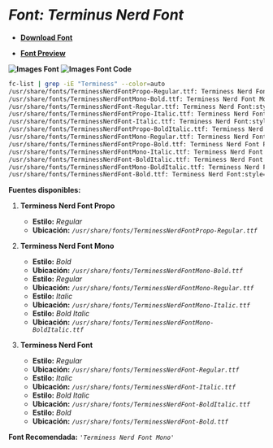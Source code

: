 <!-- Autor: Daniel Benjamin Perez Morales -->
<!-- GitHub: https://github.com/DanielBenjaminPerezMoralesDev13 -->
<!-- GitLab: https://gitlab.com/DanielBenjaminPerezMoralesDev13 -->
<!-- Correo electrónico: danielperezdev@proton.me -->

# ***Font: Terminus Nerd Font***

- **[Download Font](https://github.com/ryanoasis/nerd-fonts/releases/download/v3.2.1/Terminus.zip "https://github.com/ryanoasis/nerd-fonts/releases/download/v3.2.1/Terminus.zip")**

- **[Font Preview](https://www.programmingfonts.org/#terminus "https://www.programmingfonts.org/#terminus")**

**![Images Font](../../Fonts/Terminus%20Nerd%20Font.png "Fonts/Terminus Nerd Font.png")**
**![Images Font Code](../../Font%20Images%20Code/Terminus%20Nerd%20Font%20Code.png "Font Images Code/Terminus Nerd Font Code.png")**

```bash
fc-list | grep -iE "Terminess" --color=auto
/usr/share/fonts/TerminessNerdFontPropo-Regular.ttf: Terminess Nerd Font Propo:style=Regular
/usr/share/fonts/TerminessNerdFontMono-Bold.ttf: Terminess Nerd Font Mono:style=Bold
/usr/share/fonts/TerminessNerdFont-Regular.ttf: Terminess Nerd Font:style=Regular
/usr/share/fonts/TerminessNerdFontPropo-Italic.ttf: Terminess Nerd Font Propo:style=Italic
/usr/share/fonts/TerminessNerdFont-Italic.ttf: Terminess Nerd Font:style=Italic
/usr/share/fonts/TerminessNerdFontPropo-BoldItalic.ttf: Terminess Nerd Font Propo:style=Bold Italic
/usr/share/fonts/TerminessNerdFontMono-Regular.ttf: Terminess Nerd Font Mono:style=Regular
/usr/share/fonts/TerminessNerdFontPropo-Bold.ttf: Terminess Nerd Font Propo:style=Bold
/usr/share/fonts/TerminessNerdFontMono-Italic.ttf: Terminess Nerd Font Mono:style=Italic
/usr/share/fonts/TerminessNerdFont-BoldItalic.ttf: Terminess Nerd Font:style=Bold Italic
/usr/share/fonts/TerminessNerdFontMono-BoldItalic.ttf: Terminess Nerd Font Mono:style=Bold Italic
/usr/share/fonts/TerminessNerdFont-Bold.ttf: Terminess Nerd Font:style=Bold
```

**Fuentes disponibles:**

1. **Terminess Nerd Font Propo**
   - **Estilo:** *Regular*
   - **Ubicación:** *`/usr/share/fonts/TerminessNerdFontPropo-Regular.ttf`*

2. **Terminess Nerd Font Mono**
   - **Estilo:** *Bold*
   - **Ubicación:** *`/usr/share/fonts/TerminessNerdFontMono-Bold.ttf`*
   - **Estilo:** *Regular*
   - **Ubicación:** *`/usr/share/fonts/TerminessNerdFontMono-Regular.ttf`*
   - **Estilo:** *Italic*
   - **Ubicación:** *`/usr/share/fonts/TerminessNerdFontMono-Italic.ttf`*
   - **Estilo:** *Bold Italic*
   - **Ubicación:** *`/usr/share/fonts/TerminessNerdFontMono-BoldItalic.ttf`*

3. **Terminess Nerd Font**
   - **Estilo:** *Regular*
   - **Ubicación:** *`/usr/share/fonts/TerminessNerdFont-Regular.ttf`*
   - **Estilo:** *Italic*
   - **Ubicación:** *`/usr/share/fonts/TerminessNerdFont-Italic.ttf`*
   - **Estilo:** *Bold Italic*
   - **Ubicación:** *`/usr/share/fonts/TerminessNerdFont-BoldItalic.ttf`*
   - **Estilo:** *Bold*
   - **Ubicación:** *`/usr/share/fonts/TerminessNerdFont-Bold.ttf`*

**Font Recomendada:** *`'Terminess Nerd Font Mono'`*
